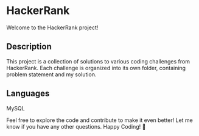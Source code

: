 # HackerRank

Welcome to the HackerRank project!

## Description
This project is a collection of solutions to various coding challenges from HackerRank. Each challenge is organized into its own folder, containing problem statement and my solution.

## Languages
MySQL

Feel free to explore the code and contribute to make it even better! Let me know if you have any other questions.
Happy Coding! 🚀
